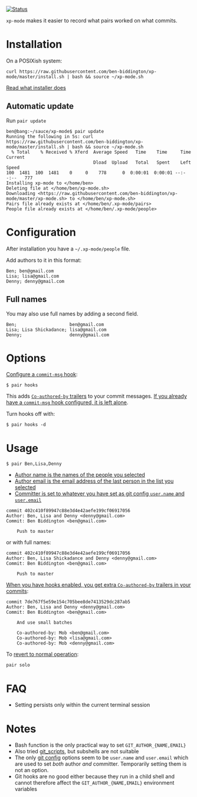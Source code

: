 [![Status](https://api.travis-ci.org/ben-biddington/xp-mode.svg)](https://travis-ci.org/ben-biddington/xp-mode)

`xp-mode` makes it easier to record what pairs worked on what commits.

# Installation

On a POSIXish system:

```
curl https://raw.githubusercontent.com/ben-biddington/xp-mode/master/install.sh | bash && source ~/xp-mode.sh 
```

[Read what installer does](/install.sh)

## Automatic update

Run `pair update`

```
ben@bang:~/sauce/xp-mode$ pair update 
Running the following in 5s: curl https://raw.githubusercontent.com/ben-biddington/xp-mode/master/install.sh | bash && source ~/xp-mode.sh
  % Total    % Received % Xferd  Average Speed   Time    Time     Time  Current
                                 Dload  Upload   Total   Spent    Left  Speed
100  1481  100  1481    0     0    778      0  0:00:01  0:00:01 --:--:--   777
Installing xp-mode to </home/ben>
Deleting file at </home/ben/xp-mode.sh>
Downloading <https://raw.githubusercontent.com/ben-biddington/xp-mode/master/xp-mode.sh> to </home/ben/xp-mode.sh>
Pairs file already exists at </home/ben/.xp-mode/pairs>
People file already exists at </home/ben/.xp-mode/people>
```

# Configuration

After installation you have a `~/.xp-mode/people` file.

Add authors to it in this format:

```
Ben; ben@gmail.com
Lisa; lisa@gmail.com
Denny; denny@gmail.com
```

## Full names

You may also use full names by adding a second field.

```
Ben;                    ben@gmail.com
Lisa; Lisa Shickadance; lisa@gmail.com
Denny;                  denny@gmail.com
```

# Options

[Configure a `commit-msg` hook](https://github.com/ben-biddington/xp-mode/blob/master/test/installing-hooks-checks.sh):

```
$ pair hooks
```

This adds [`Co-authored-by` trailers](https://blog.github.com/2018-01-29-commit-together-with-co-authors) to your commit messages. [If you already have a `commit-msg` hook configured, it is left alone](https://github.com/ben-biddington/xp-mode/blob/master/test/installing-hooks-checks.sh).

Turn hooks off with:

```
$ pair hooks -d
```

# Usage

```
$ pair Ben,Lisa,Denny
```

* [Author name is the names of the people you selected](https://github.com/ben-biddington/xp-mode/blob/master/test/select-by-name-checks.sh)
* [Author email is the email address of the last person in the list you selected](https://github.com/ben-biddington/xp-mode/blob/master/test/select-by-name-checks.sh)
* [Committer is set to whatever you have set as git config `user.name` and `user.email`](https://github.com/ben-biddington/xp-mode/blob/master/test/select-by-name-checks.sh)

```
commit 402c410f89947c88e3d4e42aefe199cf06917056
Author: Ben, Lisa and Denny <denny@gmail.com>
Commit: Ben Biddington <ben@gmail.com>

    Push to master
```

or with full names:

```
commit 402c410f89947c88e3d4e42aefe199cf06917056
Author: Ben, Lisa Shickadance and Denny <denny@gmail.com>
Commit: Ben Biddington <ben@gmail.com>

    Push to master
```

[When you have hooks enabled, you get extra `Co-authored-by` trailers in your commits](https://github.com/ben-biddington/xp-mode/blob/master/test/commit-msg-hook-usage-checks.sh):

```
commit 7de767f5e59e154c705bee8de7413529dc287ab5
Author: Ben, Lisa and Denny <denny@gmail.com>
Commit: Ben Biddington <ben@gmail.com>

    And use small batches
    
    Co-authored-by: Mob <ben@gmail.com>
    Co-authored-by: Mob <lisa@gmail.com>
    Co-authored-by: Mob <denny@gmail.com>

```

To [revert to normal operation](https://github.com/ben-biddington/xp-mode/blob/master/test/select-by-name-checks.sh):

```
pair solo
```

# FAQ

* Setting persists only within the current terminal session

# Notes

* Bash function is the only practical way to set `GIT_AUTHOR_{NAME,EMAIL}`
* Also tried [git_scripts](https://github.com/ben-biddington/git_scripts/tree/f/optional_committer), but subshells are not suitable
* The only [git config](https://www.kernel.org/pub/software/scm/git/docs/git-config.html) options seem to be `user.name` and `user.email` which are used to set *both* author *and* committer. Temporarily setting them is not an option.
* Git hooks are no good either because they run in a child shell and cannot therefore affect the `GIT_AUTHOR_{NAME,EMAIL}` environment variables


